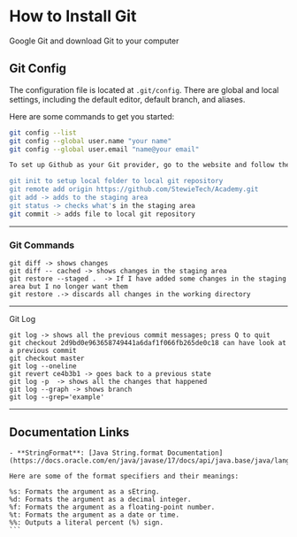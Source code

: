 <h1> How to Install Git </h1>

Google Git and download Git to your computer

## Git Config 
The configuration file is located at `.git/config`. There are global and local settings, including the default editor, default branch, and aliases.


Here are some commands to get you started:

```bash
git config --list
git config --global user.name "your name"
git config --global user.email "name@your email"

To set up Github as your Git provider, go to the website and follow the instructions. Here's some basic Git commands

git init to setup local folder to local git repository
git remote add origin https://github.com/StewieTech/Academy.git
git add -> adds to the staging area
git status -> checks what's in the staging area
git commit -> adds file to local git repository

```
---
### Git Commands
```
git diff -> shows changes
git diff -- cached -> shows changes in the staging area
git restore --staged .  -> If I have added some changes in the staging area but I no longer want them
git restore .-> discards all changes in the working directory
```
---
Git Log
```
git log -> shows all the previous commit messages; press Q to quit
git checkout 2d9bd0e963658749441a6daf1f066fb265de0c18 can have look at a previous commit
git checkout master
git log --oneline
git revert ce4b3b1 -> goes back to a previous state
git log -p  -> shows all the changes that happened
git log --graph -> shows branch
git log --grep='example'
```
---
## Documentation Links
````
- **StringFormat**: [Java String.format Documentation](https://docs.oracle.com/en/java/javase/17/docs/api/java.base/java/lang/String.html#format(java.lang.String,java.lang.Object...))

Here are some of the format specifiers and their meanings:

%s: Formats the argument as a sEtring.
%d: Formats the argument as a decimal integer.
%f: Formats the argument as a floating-point number.
%t: Formats the argument as a date or time.
%%: Outputs a literal percent (%) sign.
```
